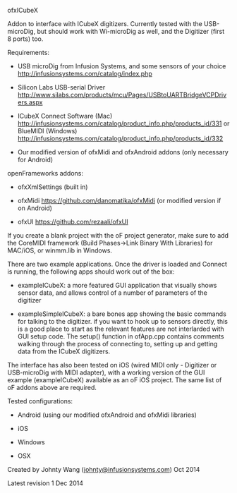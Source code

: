 ofxICubeX

Addon to interface with ICubeX digitizers. Currently tested with the USB-microDig, but should work with Wi-microDig as well, and the Digitizer (first 8 ports) too.

Requirements:

- USB microDig from Infusion Systems, and some sensors of your choice http://infusionsystems.com/catalog/index.php

- Silicon Labs USB-serial Driver http://www.silabs.com/products/mcu/Pages/USBtoUARTBridgeVCPDrivers.aspx

- ICubeX Connect Software (Mac) http://infusionsystems.com/catalog/product_info.php/products_id/331 
     or BlueMIDI (Windows) http://infusionsystems.com/catalog/product_info.php/products_id/332

- Our modified version of ofxMidi and ofxAndroid addons (only necessary for Android)

openFrameworks addons:

- ofxXmlSettings (built in)

- ofxMidi https://github.com/danomatika/ofxMidi (or modified version if on Android)

- ofxUI https://github.com/rezaali/ofxUI

If you create a blank project with the oF project generator, make sure to add the CoreMIDI framework (Build Phases->Link Binary With Libraries) for MAC/iOS, or winmm.lib in Windows.

There are two example applications. Once the driver is loaded and Connect is running, the following apps should work out of the box:

- exampleICubeX: a more featured GUI application that visually shows sensor data, and allows control of a number of parameters of the digitizer

- exampleSimpleICubeX: a bare bones app showing the basic commands for talking to the digitizer. if you want to hook up to sensors directly, this is a good place to start as the relevant features are not interlarded with GUI setup code. The setup() function in ofApp.cpp contains comments walking through the process of connecting to, setting up and getting data from the ICubeX digitizers.

The interface has also been tested on iOS (wired MIDI only - Digitizer or USB-microDig with MIDI adapter), with a working version of the GUI example (exampleICubeX) available as an oF iOS project. The same list of oF addons above are required.

Tested configurations:

- Android (using our modified ofxAndroid and ofxMidi libraries)

- iOS

- Windows

- OSX

Created by Johnty Wang (johnty@infusionsystems.com) Oct 2014

Latest revision 1 Dec 2014
